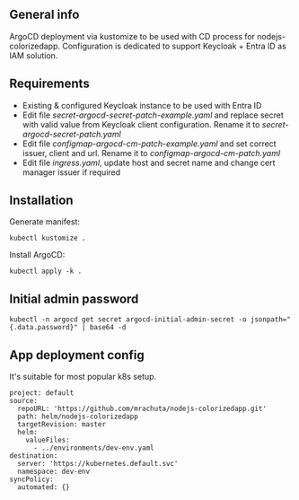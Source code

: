 ## General info
ArgoCD deployment via kustomize to be used with CD process for nodejs-colorizedapp.
Configuration is dedicated to support Keycloak + Entra ID as IAM solution.

## Requirements
* Existing & configured Keycloak instance to be used with Entra ID
* Edit file *secret-argocd-secret-patch-example.yaml* and replace secret with valid value from Keycloak client configuration. Rename it to *secret-argocd-secret-patch.yaml*
* Edit file *configmap-argocd-cm-patch-example.yaml* and set correct issuer, client and url. Rename it to *configmap-argocd-cm-patch.yaml*
* Edit file *ingress.yaml*, update host and secret name and change cert manager issuer if required

## Installation
Generate manifest:
```
kubectl kustomize .
```
Install ArgoCD:
```
kubectl apply -k .
```

## Initial admin password
```
kubectl -n argocd get secret argocd-initial-admin-secret -o jsonpath="{.data.password}" | base64 -d
```

## App deployment config
It's suitable for most popular k8s setup.

```
project: default
source:
  repoURL: 'https://github.com/mrachuta/nodejs-colorizedapp.git'
  path: helm/nodejs-colorizedapp
  targetRevision: master
  helm:
    valueFiles:
      - ../environments/dev-env.yaml
destination:
  server: 'https://kubernetes.default.svc'
  namespace: dev-env
syncPolicy:
  automated: {}
```
